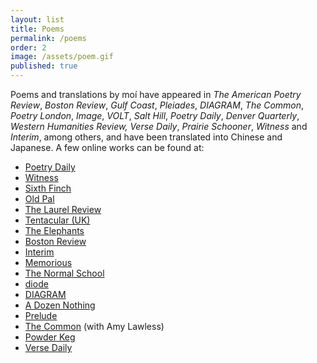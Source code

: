 ```yaml
---
layout: list
title: Poems
permalink: /poems
order: 2
image: /assets/poem.gif
published: true
---
```


Poems and translations by moí have appeared in _The American Poetry Review_, _Boston Review_,
_Gulf Coast_, _Pleiades_, _DIAGRAM_, _The Common_, _Poetry London_, _Image_, _VOLT_, _Salt Hill_, _Poetry Daily_, _Denver Quarterly_, _Western Humanities Review, Verse Daily_, _Prairie Schooner_, _Witness_ and _Interim_, among others, and have been translated into Chinese and Japanese. A few online works can be found at:

- [Poetry Daily](https://poems.com/poem/poem-for-hilda-doolittle-hilda-morley/)
- [Witness](https://witness.blackmountaininstitute.org/issues/vol-xxx-2-summer-2017/raonelstam/)
- [Sixth Finch](http://sixthfinch.com/alessandrelli1.html)
- [Old Pal](https://www.oldpalmag.com/issue-4/2020/7/4/jeff-alessandrelli-four-poems)
- [The Laurel Review](https://laurelreview.org/issues/501)
- [Tentacular (UK)](https://www.tentacularmag.com/issue-8-c/jeff-alessandrelli)
- [The Elephants](https://theelephants.net/records/jeff-alessandrelli)
- [Boston Review](http://bostonreview.net/author/jeff-alessandrelli)
- [Interim](https://interim.squarespace.com/paz-alessandrelli)
- [Memorious](http://www.memorious.org/?id=505)
- [The Normal School](https://www.thenormalschool.com/blog/2014/12/27/three-poems-by-jeff-alessandrelli)
- [diode](http://diodepoetry.com/v4n3/content/alessandrelli_j.html)
- [DIAGRAM](http://thediagram.com/11_1/alessandrelli.html)
- [A Dozen Nothing](https://adozennothing.com/2019/01/01/jeff-alessandrelli-january-2019/)
- [Prelude](https://preludemag.com/posts/poem-for-consciousness-rumpled-wings-and-layers/)
- [The Common](https://www.thecommononline.org/tag/jeff-alessandrelli/) (with Amy Lawless)
- [Powder Keg](http://www.powderkegmagazine.com/jeff-alessandrelli)
- [Verse Daily](http://www.versedaily.org/2020/hope.shtml)
